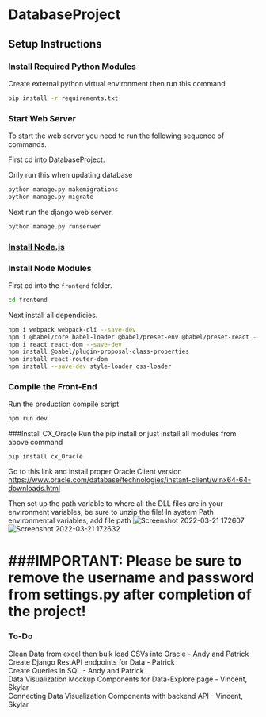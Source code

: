 # DatabaseProject

## Setup Instructions

### Install Required Python Modules

Create external python virtual environment then run this command
```bash
pip install -r requirements.txt
```
### Start Web Server

To start the web server you need to run the following sequence of commands.

First cd into DatabaseProject.

Only run this when updating database
```bash
python manage.py makemigrations
python manage.py migrate
```

Next run the django web server.
```bash
python manage.py runserver
```

### [Install Node.js](https://nodejs.org/en/)

### Install Node Modules

First cd into the ```frontend``` folder.
```bash
cd frontend
```

Next install all dependicies.
```bash
npm i webpack webpack-cli --save-dev
npm i @babel/core babel-loader @babel/preset-env @babel/preset-react --save-dev
npm i react react-dom --save-dev
npm install @babel/plugin-proposal-class-properties
npm install react-router-dom
npm install --save-dev style-loader css-loader
```

### Compile the Front-End

Run the production compile script

```bash
npm run dev
```
###Install CX_Oracle
Run the pip install or just install all modules from above command
```commandline
pip install cx_Oracle
```
Go to this link and install proper Oracle Client version
https://www.oracle.com/database/technologies/instant-client/winx64-64-downloads.html

Then set up the path variable to where all the DLL files are in your environment variables, be sure to unzip the file!
In system Path environmental variables, add file path
![Screenshot 2022-03-21 172607](https://user-images.githubusercontent.com/53315150/159366659-d0b5af3b-2286-42e9-8703-34daa0315629.png)
![Screenshot 2022-03-21 172632](https://user-images.githubusercontent.com/53315150/159366668-33d480dd-d514-4fa4-80f4-1c39a7d4ed7e.png)

###IMPORTANT:
Please be sure to remove the username and password from settings.py after completion of the project!
=======

### To-Do

Clean Data from excel then bulk load CSVs into Oracle - Andy and Patrick
<br>
Create Django RestAPI endpoints for Data - Patrick
<br>
Create Queries in SQL - Andy and Patrick
<br>
Data Visualization Mockup Components for Data-Explore page - Vincent, Skylar
<br>
Connecting Data Visualization Components with backend API - Vincent, Skylar
